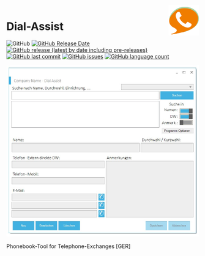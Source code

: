 <img align="right" width="80" height="80" src="https://github.com/TobiHatti/DialAssist/blob/master/DialAssist/LHDialAssistLogo.png">

# Dial-Assist

![GitHub](https://img.shields.io/github/license/TobiHatti/DialAssist)
[![GitHub Release Date](https://img.shields.io/github/release-date/TobiHatti/DialAssist)](https://github.com/TobiHatti/DialAssist/releases)
[![GitHub release (latest by date including pre-releases)](https://img.shields.io/github/v/release/TobiHatti/DialAssist?include_prereleases)](https://github.com/TobiHatti/DialAssist/releases)
[![GitHub last commit](https://img.shields.io/github/last-commit/TobiHatti/DialAssist)](https://github.com/TobiHatti/DialAssist/commits/master)
[![GitHub issues](https://img.shields.io/github/issues-raw/TobiHatti/DialAssist)](https://github.com/TobiHatti/DialAssist/issues)
[![GitHub language count](https://img.shields.io/github/languages/count/TobiHatti/DialAssist)](https://github.com/TobiHatti/DialAssist)

![image](https://github.com/TobiHatti/DialAssist/blob/master/ProductImages/MainScreen.jpg)

Phonebook-Tool for Telephone-Exchanges [GER]
